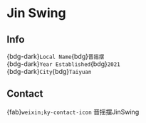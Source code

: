 # Jin Swing

## Info

{bdg-dark}`Local Name`{bdg}`晋摇摆`  
{bdg-dark}`Year Established`{bdg}`2021`  
{bdg-dark}`City`{bdg}`Taiyuan`  

## Contact

{fab}`weixin;ky-contact-icon` 晋摇摆JinSwing  
